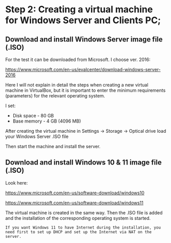 # Step 2: Creating a virtual machine for Windows Server and Clients PC;

## Download and install Windows Server image file (.ISO) 

For the test it can be downloaded from Microsoft.
I choose ver. 2016: 

https://www.microsoft.com/en-us/evalcenter/download-windows-server-2016

Here I will not explain in detail  the steps when creating a new virtual machine in VirtualBox, but it is important to enter the minimum requirements (parameters) for the relevant operating system.

I set:

- Disk space - 80 GB
- Base memory - 4 GB (4096 MB)

After creating the virtual machine in Settings -> Storage -> Optical drive load your Windows Server .ISO file

Then start the machine and install the server.


## Download and install Windows 10 & 11 image file (.ISO)

Look here:

https://www.microsoft.com/en-us/software-download/windows10

https://www.microsoft.com/en-us/software-download/windows11

The virtual machine is created in the same way. Then the .ISO file is added
and the installation of the corresponding  operating system is started.
```
If you want Windows 11 to have Internet during the installation, you need first to set up DHCP and set up the Internet via NAT on the server.
```
